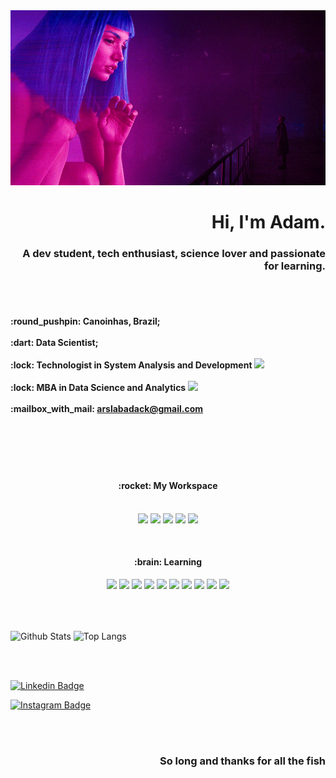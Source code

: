 <div align="center">
    <img src=".github/original.gif" width="2000px">
</div>

<h1 align='right'>
    Hi, I'm Adam.
</h1>

<h3 align='right'>
    A dev student, tech enthusiast, science lover and passionate for learning.
</h3>
<br /><br />

<h4 align='left'>
    :round_pushpin: Canoinhas, Brazil;<br /><br />
    :dart: Data Scientist; <br /><br />
    :lock: Technologist in System Analysis and Development
    <img src="https://img.shields.io/badge/IFSC-2019%20--%202022-brightgreen" /> <br /><br />
    :lock: MBA in Data Science and Analytics
    <img src="https://img.shields.io/badge/USP%2FEsalq-2021%20--%202023-brightgreen" /><br /><br />
    :mailbox_with_mail: <a href='mailto:arslabadack@gmail.com'>arslabadack@gmail.com</a><br /><br />
    <br /><br />
</h4>
<br />

<h4 align="center"> :rocket: My Workspace</h4>
<p align="center">
    <br />
    <img src="https://img.shields.io/badge/dell-laptop-007DB8?style=for-the-badge&logo=dell&logoColor=white" />
    <img
        src="https://img.shields.io/badge/intel-core%20i7%2009th-%230071C5.svg?&style=for-the-badge&logo=intel&logoColor=white" />
    <img src="https://img.shields.io/badge/RAM-32GB-%230071C5.svg?&style=for-the-badge&logoColor=white" />
    <img src="https://img.shields.io/badge/Ubuntu-E95420?style=for-the-badge&logo=ubuntu&logoColor=white" />
    <img
        src="https://img.shields.io/badge/Visual_Studio_Code-0078D4?style=for-the-badge&logo=visual%20studio%20code&logoColor=white" />
</p>

<br />

<h4 align="center"> :brain: Learning</h4>
<p align="center">
    <img src="https://img.shields.io/badge/Python-3776AB?style=for-the-badge&logo=python&logoColor=white" />
    <img src="https://img.shields.io/badge/Java-FFD43B?style=for-the-badge&logo=java&logoColor=darkgreen" />
    <img src="https://img.shields.io/badge/HTML5-E34F26?style=for-the-badge&logo=html5&logoColor=white" />
    <img src="https://img.shields.io/badge/CSS3-E34F26?style=for-the-badge&logo=css3&logoColor=white" />
    <img src="https://img.shields.io/badge/Bootstrap-563D7C?style=for-the-badge&logo=bootstrap&logoColor=white" />
    <img src="https://img.shields.io/badge/Django-092E20?style=for-the-badge&logo=django&logoColor=green" />
    <img src="https://img.shields.io/badge/C-00599C?style=for-the-badge&logo=c&logoColor=white" />
    <img src="https://img.shields.io/badge/Git-F05032?style=for-the-badge&logo=git&logoColor=white" />
    <img src="https://img.shields.io/badge/Pandas-2C2D72?style=for-the-badge&logo=pandas&logoColor=white" />
    <img src="https://img.shields.io/badge/R-276DC3?style=for-the-badge&logo=r&logoColor=white" />
</p>
<br /><br />
<p>
    <img align="center"
        src="https://github-readme-stats.vercel.app/api?username=arslabadack&theme=radical&show_icons=true&count_private=true?&include_all_commits=true"
        alt="Github Stats" height="165" />
    <img align="center"
        src="https://github-readme-stats.vercel.app/api/top-langs/?username=arslabadack&layout=compact&theme=radical"
        alt="Top Langs" height="165" />
</p>
<br /><br />

[![Linkedin
Badge](https://img.shields.io/badge/linkedin-%230077B5.svg?&style=for-the-badge&logo=linkedin&logoColor=white&link=https://www.linkedin.com/in/slabadack/)](https://www.linkedin.com/in/slabadack/)

[![Instagram
Badge](https://img.shields.io/badge/instagram-%23E4405F.svg?&style=for-the-badge&logo=instagram&logoColor=white&link=https://www.instagram.com/oadamslaba/)](https://www.instagram.com/oadamslaba/)

<br /><br />
<h3 align="right">So long and thanks for all the fish </h3>